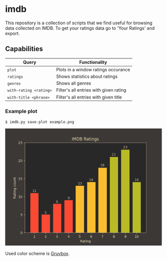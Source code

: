 # imdb

This repository is a collection of scripts that we find useful for browsing data collected on IMDB.
To get your ratings data go to 'Your Ratings' and export.

## Capabilities

| Query | Functionality |
| --- | --- |
| `plot` | Plots in a window ratings occurance |
| `ratings` | Shows statistics about ratings |
| `genres` | Shows all genres |
| `with-rating <rating>` | Filter's all entries with given rating |
| `with-title <phrase>` | Filter's all entries with given title |

### Example plot
```
$ imdb.py save-plot example.png
```
![picture of example plot](./example.png)

Used color scheme is [Gruvbox](https://github.com/morhetz/gruvbox).
